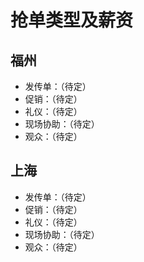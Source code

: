 # 抢单类型及薪资

## 福州
- 发传单：（待定）
- 促销：（待定）
- 礼仪：（待定）
- 现场协助：（待定）
- 观众：（待定）

## 上海
- 发传单：（待定）
- 促销：（待定）
- 礼仪：（待定）
- 现场协助：（待定）
- 观众：（待定）